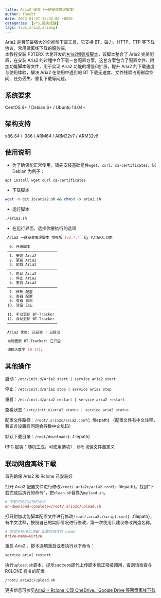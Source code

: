 ```yaml
---
title: Aria2 安装（一键安装管理脚本）
author: fnoobt
date: 2022-01-07 15:32:00 +0800
categories: [VPS,服务搭建]
tags: [vps,aria2,ariang]
---
```


Aria2 是目前最强大的全能型下载工具，它支持 BT、磁力、HTTP、FTP 等下载协议，常用做离线下载的服务端。  
本教程安装 P3TERX 大佬开发的[Aria2增强版脚本](https://github.com/P3TERX/aria2.sh)，该脚本整合了 Aria2 完美配置，在安装 Aria2 的过程中会下载一套配置方案，这套方案包含了配置文件、附加功能脚本等文件，用于实现 Aria2 功能的增强和扩展，提升 Aria2 的下载速度与使用体验，解决 Aria2 在使用中遇到的 BT 下载无速度、文件残留占用磁盘空间、任务丢失、重复下载等问题。

## 系统要求

CentOS 6+ / Debian 6+ / Ubuntu 14.04+

## 架构支持

x86_64 / i386 / ARM64 / ARM32v7 / ARM32v6

## 使用说明

- 为了确保能正常使用，请先安装基础组件`wget`、`curl`、`ca-certificates`，以 Debian 为例子：
```bash
apt install wget curl ca-certificates
```

- 下载脚本
```bash
wget -N git.io/aria2.sh && chmod +x aria2.sh
```

- 运行脚本
```bash
./aria2.sh
```

- 在运行界面，选择你要执行的选项

```bash
 Aria2 一键安装管理脚本 增强版 [v2.7.4] by P3TERX.COM
 
  0. 升级脚本
 ———————————————————————
  1. 安装 Aria2
  2. 更新 Aria2
  3. 卸载 Aria2
 ———————————————————————
  4. 启动 Aria2
  5. 停止 Aria2
  6. 重启 Aria2
 ———————————————————————
  7. 修改 配置
  8. 查看 配置
  9. 查看 日志
 10. 清空 日志
 ———————————————————————
 11. 手动更新 BT-Tracker
 12. 自动更新 BT-Tracker
 ———————————————————————

 Aria2 状态: 已安装 | 已启动

 自动更新 BT-Tracker: 已开启

 请输入数字 [0-12]:
```

## 其他操作
启动：`/etc/init.d/aria2 start | service aria2 start`

停止：`/etc/init.d/aria2 stop | service aria2 stop`

重启：`/etc/init.d/aria2 restart | service aria2 restart`

查看状态：`/etc/init.d/aria2 status | service aria2 status`

配置文件路径：`/root/.aria2c/aria2.conf`{: .filepath} （配置文件有中文注释，若语言设置有问题会导致中文乱码）

默认下载目录：`/root/downloads`{: .filepath}

RPC 密钥：随机生成，可使用选项`7. 修改 配置`文件自定义

## 联动网盘离线下载

首先确保 Aria2 和 Rclone 已安装好

打开 Aria2 配置文件进行修改`/root/.aria2c/aria2.conf`{: .filepath}。找到“下载完成后执行的命令”，把`clean.sh`替换为`upload.sh`。
```conf
# 下载完成后执行的命令
on-download-complete=/root/.aria2c/upload.sh
```

打开附加功能脚本配置文件进行修改`/root/.aria2c/script.conf`{: .filepath}，有中文注释，按照自己的实际情况进行修改，第一次使用只建议修改网盘名称。
```conf
# 网盘名称(RCLONE 配置时填写的 name)
drive-name=GDrive
```

重启 Aria2 。脚本选项重启或者执行以下命令：
```bash
service aria2 restart
```

执行`upload.sh`脚本，提示success即代上传脚本能正常被调用，否则请检查与 RCLONE 有关的配置。
```bash
/root/.aria2c/upload.sh
```

更多信息可参见[Aria2 + Rclone 实现 OneDrive、Google Drive 等网盘离线下载](https://p3terx.com/archives/offline-download-of-onedrive-gdrive.html)
